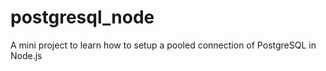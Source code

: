 # postgresql_node

A mini project to learn how to setup a pooled connection of PostgreSQL in Node.js

